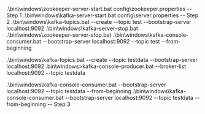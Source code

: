 .\bin\windows\zookeeper-server-start.bat config\zookeeper.properties  --Step 1
.\bin\windows\kafka-server-start.bat config\server.properties -- Step 2
.\bin\windows\kafka-topics.bat --create --topic test --bootstrap-server localhost:9092
.\bin\windows\kafka-server-stop.bat
.\bin\windows\zookeeper-server-stop.bat
.\bin\windows\kafka-console-consumer.bat --bootstrap-server localhost:9092 --topic test --from-beginning

.\bin\windows\kafka-topics.bat --create --topic testdata --bootstrap-server localhost:9092
.bin\windows>kafka-console-producer.bat --broker-list localhost:9092 --topic testdata

.\bin\windows\kafka-console-consumer.bat --bootstrap-server localhost:9092 --topic testdata --from-beginning
.\bin\windows\kafka-console-consumer.bat --bootstrap-server localhost:9092 --topic testdata --from-beginning -- Step 3
